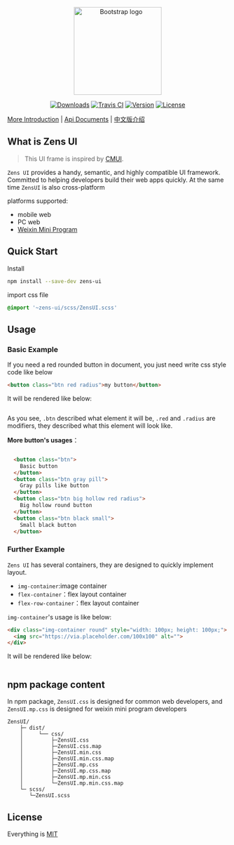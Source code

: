 
<p align="center">
  <a href="https://github.com/ZensFE/ZensUI">
    <img src="http://cdn.zens.asia/cms/img/1537356182e28014bc.png" alt="Bootstrap logo" width=200 height=200>
  </a>
  <p align="center">
    <a href="https://npmcharts.com/compare/zens-ui?minimal=true"><img src="https://img.shields.io/npm/dm/zens-ui.svg" alt="Downloads"></a>
    <a href="https://travis-ci.com/ZensFE/ZensUI"><img src="https://api.travis-ci.com/ZensFE/ZensUI.svg?branch=master" alt="Travis CI"></a>
    <a href="https://www.npmjs.com/package/zens-ui"><img src="https://img.shields.io/npm/v/zens-ui.svg" alt="Version"></a>
    <a href="https://www.npmjs.com/package/zens-ui"><img src="https://img.shields.io/npm/l/zens-ui.svg" alt="License"></a>
  </p>
</p>

[More Introduction](/docs/intro/introduction.md) | [Api Documents](#) | [中文版介绍](/README.chs.md) 

## What is Zens UI
>This UI frame is inspired by [CMUI](https://github.com/tgoufe/CyanMapleDesign).

`Zens UI` provides a handy, semantic, and highly compatible UI framework. Committed to helping developers build their web apps quickly. At the same time `ZensUI` is also cross-platform

platforms supported:
 * mobile web
 * PC web
 * [Weixin Mini Program](https://mp.weixin.qq.com/cgi-bin/wx)


## Quick Start
Install
```bash
npm install --save-dev zens-ui
```

import css file
```scss
@import '~zens-ui/scss/ZensUI.scss'
```

## Usage

### Basic Example

If you need a red rounded button in document, you just need write css style code like below
```html
<button class="btn red radius">my button</button>
```
It will be rendered like below:
<div>
    <img src="http://cdn.zens.asia/cms/img/153924359633b20949.png" alt="">
</div>

As you see, `.btn` described what element it will be, `.red` and `.radius` are modifiers, they described what this element will look like.

**More button's usages**：
<div>
    <img src="http://cdn.zens.asia/cms/img/153924951268d8a270.png" alt="">
</div>

```html
  <button class="btn">
    Basic button
  </button>
  <button class="btn gray pill">
    Gray pills like button
  </button>
  <button class="btn big hollow red radius">
    Big hollow round button
  </button>
  <button class="btn black small">
    Small black button
  </button>
```

### Further Example

`Zens UI` has several containers, they are designed to quickly implement layout.

 - `img-container`:image container
 - `flex-container`：flex layout container
 - `flex-row-container`：flex layout container

`img-container`'s usage is like below:

```html
<div class="img-container round" style="width: 100px; height: 100px;">
  <img src="https://via.placeholder.com/100x100" alt="">
</div>
```
It will be rendered like below:
<div>
    <img src="http://cdn.zens.asia/cms/img/1539248296095ca1c6.png" alt="">
</div>


## npm package content
In npm package, `ZensUI.css` is designed for common web developers, and `ZensUI.mp.css` is designed for weixin mini program developers 
```
ZensUI/
    ├─ dist/                                           
    │     └── css/                      
    │         ├─ZensUI.css 
    │         ├─ZensUI.css.map
    │         ├─ZensUI.min.css
    │         ├─ZensUI.min.css.map 
    │         ├─ZensUI.mp.css
    │         ├─ZensUI.mp.css.map
    │         ├─ZensUI.mp.min.css
    │         └─ZensUI.mp.min.css.map    
    └─ scss/ 
       └─ZensUI.scss  
```

## License
Everything is [MIT](https://en.wikipedia.org/wiki/MIT_License)
